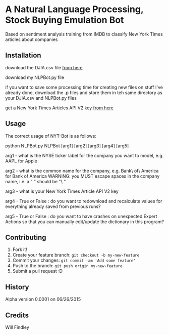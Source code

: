# A Natural Language Processing, Stock Buying Emulation Bot

Based on sentiment analysis training from IMDB to classify New York Times articles about companies

## Installation

download the DJIA.csv file [from here](https://research.stlouisfed.org/fred2/series/DJIA/downloaddata)

download my NLPBot.py file

if you want to save some processing time for creating new files on stuff I've already done, download the .p files and store them in teh same directory as your DJIA.csv and NLPBot.py files

get a New York Times Articles API V2 key [from here](http://developer.nytimes.com/docs/read/article_search_api_v2)

## Usage

The correct usage of NYT-Bot is as follows:

python NLPBot.py NLPBot [arg1] [arg2] [arg3] [arg4] [arg5]

arg1 - what is the NYSE ticker label for the company you want to model, e.g. AAPL for Apple

arg2 - what is the common name for the company, e.g. Bank\ of\ America for Bank of America
       WARNING: you MUST escape spaces in the company name, i.e. a " " should be "\ "

arg3 - what is your New York Times Article API V2 key

arg4 - True or False : do you want to redownload and recalculate values for everything already saved from previous runs?

arg5 - True or False : do you want to have crashes on unexpected Expert Actions so that you can manually edit/update the dictionary in this program?


## Contributing

1. Fork it!
2. Create your feature branch: `git checkout -b my-new-feature`
3. Commit your changes: `git commit -am 'Add some feature'`
4. Push to the branch: `git push origin my-new-feature`
5. Submit a pull request :D

## History

Alpha version 0.0001 on 06/26/2015

## Credits

Will Findley
